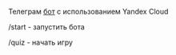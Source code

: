 Телеграм [бот](https://t.me/anotherquiz_bot) с использованием Yandex Cloud

/start - запустить бота

/quiz - начать игру
